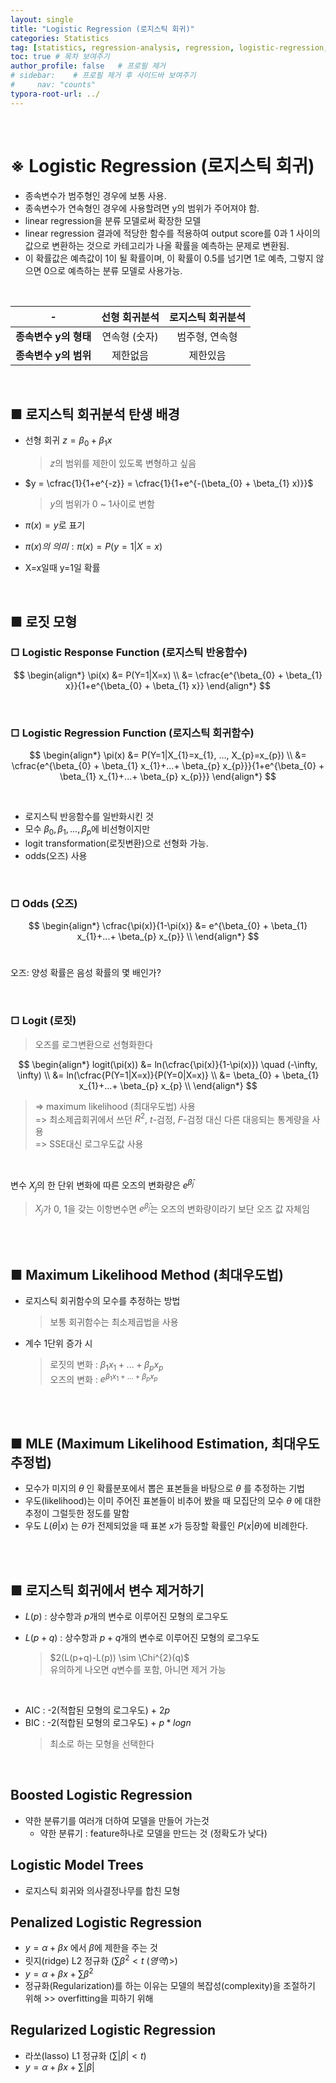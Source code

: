 ```yaml
---
layout: single
title: "Logistic Regression (로지스틱 회귀)"
categories: Statistics
tag: [statistics, regression-analysis, regression, logistic-regression, odds, logit, MLE]
toc: true # 목차 보여주기
author_profile: false   # 프로필 제거
# sidebar:    # 프로필 제거 후 사이드바 보여주기
#     nav: "counts"
typora-root-url: ../
---
```

<br>

# **※ Logistic Regression (로지스틱 회귀)**
- 종속변수가 범주형인 경우에 보통 사용.
- 종속변수가 연속형인 경우에 사용할려면 y의 범위가 주어져야 함.
- linear regression을 분류 모델로써 확장한 모델
- linear regression 결과에 적당한 함수를 적용하여 output score를 0과 1 사이의 값으로 변환하는 것으로 카테고리가 나올 확률을 예측하는 문제로 변환됨.
- 이 확률값은 예측값이 1이 될 확률이며, 이 확률이 0.5를 넘기면 1로 예측, 그렇지 않으면 0으로 예측하는 분류 모델로 사용가능.

<br>

| - | **선형 회귀분석** | **로지스틱 회귀분석** |
|:---------------:|:-----------:|:-------------:|
| **종속변수 y의 형태**  | 연속형 (숫자)    | 범주형, 연속형      |
| **종속변수 y의 범위**  | 제한없음        | 제한있음          |

<br>

## ■ 로지스틱 회귀분석 탄생 배경
- 선형 회귀 $z = \beta_{0} + \beta_{1} x$
  > $z$의 범위를 제한이 있도록 변형하고 싶음

- $y = \cfrac{1}{1+e^{-z}} = \cfrac{1}{1+e^{-(\beta_{0} + \beta_{1} x)}}$
  > $y$의 범위가 0 ~ 1사이로 변함
- $\pi(x) = y$로 표기
- $\pi(x)의 ~의미 : \pi(x) = P(y=1|X=x)$
- X=x일때 y=1일 확률

<br>

## ■ 로짓 모형
### □ Logistic Response Function (로지스틱 반응함수)
$$
\begin{align*}
\pi(x) &= P(Y=1|X=x) \\
&= \cfrac{e^{\beta_{0} + \beta_{1} x}}{1+e^{\beta_{0} + \beta_{1} x}}
\end{align*}
$$

<br>

### □ Logistic Regression Function (로지스틱 회귀함수)
$$
\begin{align*}
\pi(x) &= P(Y=1|X_{1}=x_{1}, ..., X_{p}=x_{p}) \\
&= \cfrac{e^{\beta_{0} + \beta_{1} x_{1}+...+ \beta_{p} x_{p}}}{1+e^{\beta_{0} + \beta_{1} x_{1}+...+ \beta_{p} x_{p}}}
\end{align*}
$$

<br>

- 로지스틱 반응함수를 일반화시킨 것
- 모수 $\beta_{0}, \beta_{1}, ..., \beta_{p}$에 비선형이지만
- logit transformation(로짓변환)으로 선형화 가능.
- odds(오즈) 사용

<br>

### □ Odds (오즈)
$$
\begin{align*}
\cfrac{\pi(x)}{1-\pi(x)} &= e^{\beta_{0} + \beta_{1} x_{1}+...+ \beta_{p} x_{p}} \\
\end{align*}
$$
<br>

오즈: 양성 확률은 음성 확률의 몇 배인가?

<br>

### □ Logit (로짓)
> 오즈를 로그변환으로 선형화한다<br>

$$
\begin{align*}
logit(\pi(x)) &= ln(\cfrac{\pi(x)}{1-\pi(x)}) \quad (-\infty, \infty) \\
&= ln(\cfrac{P(Y=1|X=x)}{P(Y=0|X=x)} \\
&= \beta_{0} + \beta_{1} x_{1}+...+ \beta_{p} x_{p} \\
\end{align*}
$$

> => maximum likelihood (최대우도법) 사용<br>
> => 최소제곱회귀에서 쓰던 $R^{2}$, $t$-검정, $F$-검정 대신 다른 대응되는 통계량을 사용<br>
> => SSE대신 로그우도값 사용<br>

<br>

변수 $X_{j}$의 한 단위 변화에 따른 오즈의 변화량은 $e^{\hat \beta_{j}}$ <br>
> $X_{j}$가 0, 1을 갖는 이항변수면 $e^{\hat \beta_{j}}$는 오즈의 변화량이라기 보단 오즈 값 자체임

<br>
<br>

## ■ Maximum Likelihood Method (최대우도법)
- 로지스틱 회귀함수의 모수를 추정하는 방법
  > 보통 회귀함수는 최소제곱법을 사용

- 계수 1단위 증가 시
  > 로짓의 변화 : $\beta_{1} x_{1}+...+ \beta_{p} x_{p}$ <br>
  > 오즈의 변화 : $e^{\beta_{1} x_{1}+...+ \beta_{p} x_{p}}$

<br>
<br>

## ■ MLE (Maximum Likelihood Estimation, 최대우도추정법)
- 모수가 미지의 $\theta$ 인 확률분포에서 뽑은 표본들을 바탕으로 $\theta$ 를 추정하는 기법
- 우도(likelihood)는 이미 주어진 표본들이 비추어 봤을 때 모집단의 모수 $\theta$ 에 대한 추정이 그럴듯한 정도를 말함
- 우도 $L(\theta|x)$ 는 $\theta$가  전제되었을 때 표본 $x$가 등장할 확률인 $P(x|\theta)$에 비례한다.

<br>
<br>

## ■ 로지스틱 회귀에서 변수 제거하기
- $L(p)$ : 상수항과 $p$개의 변수로 이루어진 모형의 로그우도
- $L(p+q)$ : 상수항과 $p+q$개의 변수로 이루어진 모형의 로그우도

    > $2(L(p+q)-L(p)) \sim \Chi^{2}(q)$ <br>
    > 유의하게 나오면 $q$변수를 포함, 아니면 제거 가능

<br>

- AIC : -2(적합된 모형의 로그우도) + $2p$
- BIC : -2(적합된 모형의 로그우도) + $p*logn$
    > 최소로 하는 모형을 선택한다

<br>

## Boosted Logistic Regression
- 약한 분류기를 여러개 더하여 모델을 만들어 가는것
  - 약한 분류기 : feature하나로 모델을 만드는 것 (정확도가 낮다)

## Logistic Model Trees
- 로지스틱 회귀와 의사결정나무를 합친 모형

## Penalized Logistic Regression
- $y = \alpha + \beta x$ 에서 $\beta$에 제한을 주는 것
- 릿지(ridge) L2 정규화 ($\sum \beta^{2} < t ~(영역)$>)
- $y = \alpha + \beta x+ \sum \beta^{2}$
- 정규화(Regularization)를 하는 이유는 모델의 복잡성(complexity)을 조절하기 위해 >> overfitting을 피하기 위해

## Regularized Logistic Regression
- 라쏘(lasso) L1 정규화 ($\sum \lvert\beta \rvert < t$)
- $y = \alpha + \beta x+ \sum \lvert\beta \rvert$